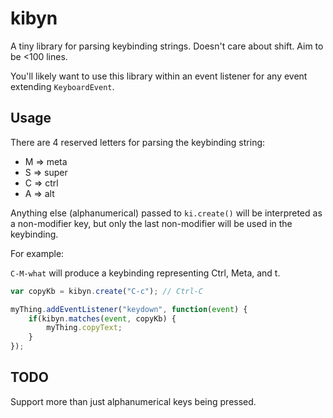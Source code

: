 # kibyn

A tiny library for parsing keybinding strings. Doesn't care about shift. Aim to be <100 lines.

You'll likely want to use this library within an event listener for any event extending `KeyboardEvent`.

## Usage

There are 4 reserved letters for parsing the keybinding string:

* M => meta
* S => super
* C => ctrl
* A => alt

Anything else (alphanumerical) passed to `ki.create()` will be interpreted as a non-modifier key, but
only the last non-modifier will be used in the keybinding.

For example:

`C-M-what` will produce a keybinding representing Ctrl, Meta, and t.

```javascript
var copyKb = kibyn.create("C-c"); // Ctrl-C

myThing.addEventListener("keydown", function(event) {
    if(kibyn.matches(event, copyKb) {
        myThing.copyText;
    }
});
```

## TODO

Support more than just alphanumerical keys being pressed. 
